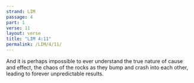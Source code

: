 ```yaml
---
strand: LIM
passage: 4
part: 1
verse: 11
layout: verse
title: "LIM 4:11"
permalink: /LIM/4/11/
---
```

And it is perhaps impossible to ever understand the true nature of cause and effect, the chaos of the rocks as they bump and crash into each other, leading to forever unpredictable results.
